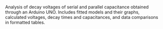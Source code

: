 Analysis of decay voltages of serial and parallel capacitance obtained through an Arduino UNO.
Includes fitted models and their graphs, calculated voltages, decay times and capacitances, and data comparisons in formatted tables.
